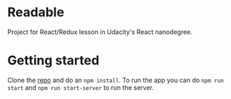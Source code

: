 # Readable
Project for React/Redux lesson in Udacity's React nanodegree.

# Getting started
Clone the [repo](https://github.com/wovalle/reactnd-readable) and do an `npm install`. To run the app you can do `npm run start` and `npm run start-server` to run the server.

